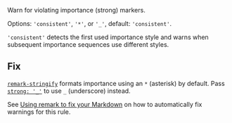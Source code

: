 Warn for violating importance (strong) markers.

  Options: `'consistent'`, `'*'`, or `'_'`, default: `'consistent'`.

  `'consistent'` detects the first used importance style and warns when
  subsequent importance sequences use different styles.

  ## Fix

  [`remark-stringify`](https://github.com/remarkjs/remark/tree/HEAD/packages/remark-stringify)
  formats importance using an `*` (asterisk) by default.
  Pass
  [`strong: '_'`](https://github.com/remarkjs/remark/tree/HEAD/packages/remark-stringify#optionsstrong)
  to use `_` (underscore) instead.

  See [Using remark to fix your Markdown](https://github.com/remarkjs/remark-lint#using-remark-to-fix-your-markdown)
  on how to automatically fix warnings for this rule.